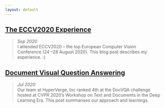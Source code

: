```yaml
---
layout: default
---
```



## <a href="https://medium.com/@anishagunjal7/the-eccv2020-experience-8bd1f068f673">The ECCV2020 Experience</a>
>_Sep 2020_<br>
>I attended ECCV2020 – the top European Computer Vision Conference (24 –28 August 2020). This blog post describes my experience. :)

## <a href="https://medium.com/@anishagunjal7/document-visual-question-answering-e6090f3bddee">Document Visual Question Answering</a>
>_Jul 2020_<br>
>Our team at HyperVerge, Inc ranked 4th at the DocVQA challenge hosted at CVPR 2020’s Workshop on Text and Documents in the Deep Learning Era. This post summarises our approach and learnings.
<br>
